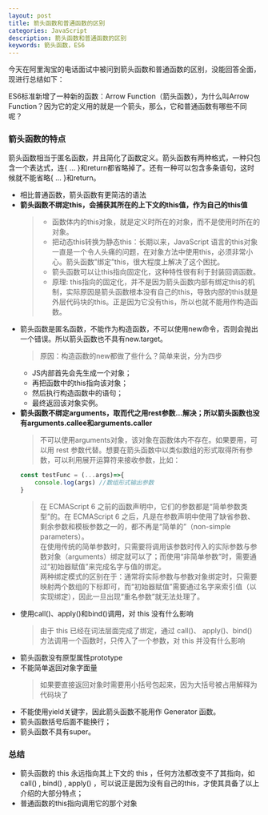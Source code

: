 ```yaml
---
layout: post
title: 箭头函数和普通函数的区别
categories: JavaScript
description: 箭头函数和普通函数的区别
keywords: 箭头函数，ES6
---
```

今天在阿里淘宝的电话面试中被问到箭头函数和普通函数的区别，没能回答全面，现进行总结如下：

ES6标准新增了一种新的函数：Arrow Function（箭头函数），为什么叫Arrow Function？因为它的定义用的就是一个箭头，那么，它和普通函数有哪些不同呢？

### 箭头函数的特点
箭头函数相当于匿名函数，并且简化了函数定义。箭头函数有两种格式，一种只包含一个表达式，连{ ... }和return都省略掉了。还有一种可以包含多条语句，这时候就不能省略{ ... }和return。
   - 相比普通函数，箭头函数有更简洁的语法
   - **箭头函数不绑定this，会捕获其所在的上下文的this值，作为自己的this值**
      >- 函数体内的this对象，就是定义时所在的对象，而不是使用时所在的对象。
      >- 把动态this转换为静态this：长期以来，JavaScript 语言的this对象一直是一个令人头痛的问题，在对象方法中使用this，必须非常小心。箭头函数”绑定”this，很大程度上解决了这个困扰。
      >- 箭头函数可以让this指向固定化，这种特性很有利于封装回调函数。
      >- 原理: this指向的固定化，并不是因为箭头函数内部有绑定this的机制，实际原因是箭头函数根本没有自己的this，导致内部的this就是外层代码块的this。正是因为它没有this，所以也就不能用作构造函数。
   - 箭头函数是匿名函数，不能作为构造函数，不可以使用new命令，否则会抛出一个错误。所以箭头函数也不具有new.target。
      > 原因：构造函数的new都做了些什么？简单来说，分为四步
        - JS内部首先会先生成一个对象；
        - 再把函数中的this指向该对象；
        - 然后执行构造函数中的语句；
        - 最终返回该对象实例。
   - **箭头函数不绑定arguments，取而代之用rest参数...解决；所以箭头函数也没有arguments.callee和arguments.caller**
      > 不可以使用arguments对象，该对象在函数体内不存在。如果要用，可以用 rest 参数代替。想要在箭头函数中以类似数组的形式取得所有参数，可以利用展开运算符来接收参数，比如：
        ```javascript
        const testFunc = (...args)=>{
            console.log(args) //数组形式输出参数
        }
        ```
      > 在 ECMAScript 6 之前的函数声明中，它们的参数都是“简单参数类型”的。在 ECMAScript 6 之后，凡是在参数声明中使用了缺省参数、剩余参数和模板参数之一的，都不再是“简单的”（non-simple parameters）。   
      > 在使用传统的简单参数时，只需要将调用该参数时传入的实际参数与参数对象（arguments）绑定就可以了；而使用“非简单参数”时，需要通过“初始器赋值”来完成名字与值的绑定。   
      > 两种绑定模式的区别在于：通常将实际参数与参数对象绑定时，只需要映射两个数组的下标即可，而“初始器赋值”需要通过名字来索引值（以实现绑定），因此一旦出现“重名参数”就无法处理了。
   - 使用call()、apply()和bind()调用，对 this 没有什么影响
      > 由于 this 已经在词法层面完成了绑定，通过 call()、 apply()、bind() 方法调用一个函数时，只传入了一个参数，对 this 并没有什么影响
   - 箭头函数没有原型属性prototype
   - 不能简单返回对象字面量
      > 如果要直接返回对象时需要用小括号包起来，因为大括号被占用解释为代码块了
   - 不能使用yield关键字，因此箭头函数不能用作 Generator 函数。
   - 箭头函数括号后面不能换行；
   - 箭头函数不具有super。
### 总结
   - 箭头函数的 this 永远指向其上下文的  this ，任何方法都改变不了其指向，如 call() ,  bind() ,  apply() ，可以说正是因为没有自己的this，才使其具备了以上介绍的大部分特点；
   - 普通函数的this指向调用它的那个对象